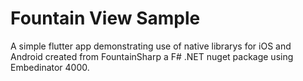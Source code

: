 # Fountain View Sample

A simple flutter app demonstrating use of native librarys for iOS and Android created from FountainSharp a F# .NET nuget package using Embedinator 4000.